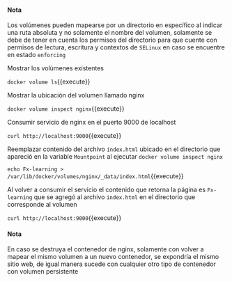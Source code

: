 #### Nota
Los  volúmenes pueden mapearse por un directorio en específico al indicar una ruta absoluta y no solamente el nombre del volumen, solamente se debe de tener en cuenta los permisos del directorio para que cuente con permisos de lectura, escritura y contextos de `SELinux`  en caso se encuentre en estado `enforcing`

Mostrar los volúmenes existentes

`docker volume ls`{{execute}}

Mostrar la ubicación del volumen llamado nginx

`docker volume inspect nginx`{{execute}}

Consumir servicio de nginx en el puerto 9000 de localhost

`curl http://localhost:9000`{{execute}}

Reemplazar contenido del archivo `index.html` ubicado en el directorio que apareció en la variable `Mountpoint` al ejecutar `docker volume inspect nginx`

`echo Fx-learning > /var/lib/docker/volumes/nginx/_data/index.html`{{execute}}

Al volver a consumir el servicio el contenido que retorna la página es `Fx-learning` que se agregó al archivo `index.html` en el directorio que corresponde al volumen

`curl http://localhost:9000`{{execute}}

#### Nota
En caso se destruya el contenedor de nginx, solamente con volver a mapear el mismo volumen a un nuevo contenedor, se expondría el mismo sitio web, de igual manera sucede con cualquier otro tipo de contenedor con volumen persistente
